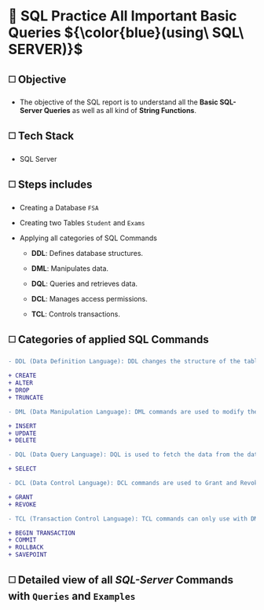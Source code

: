 # 🔳 SQL Practice All Important Basic Queries ${\color{blue}(using\ SQL\ SERVER)}$


## ◻️ Objective

- The objective of the SQL report is to understand all the **Basic SQL-Server Queries** as well as all kind of **String Functions**.

## ◻️ Tech Stack

- SQL Server

## ◻️ Steps includes

- Creating a Database `FSA`
- Creating two Tables `Student` and `Exams`
- Applying all categories of SQL Commands

   - **DDL**: Defines database structures.
 
   - **DML**: Manipulates data.
 
   - **DQL**: Queries and retrieves data.

   - **DCL**: Manages access permissions.

   - **TCL**: Controls transactions.

## ◻️ Categories of applied SQL Commands
```diff
- DDL (Data Definition Language): DDL changes the structure of the table like creating a table, deleting a table, altering a table, etc. All the command of DDL are auto-committed that means it permanently save all the changes in the database.

+ CREATE
+ ALTER
+ DROP
+ TRUNCATE

- DML (Data Manipulation Language): DML commands are used to modify the database. The command of DML is not auto-committed that means it can't permanently save all the changes in the database. They can be rollback.

+ INSERT
+ UPDATE
+ DELETE

- DQL (Data Query Language): DQL is used to fetch the data from the database. It uses only one command.

+ SELECT

- DCL (Data Control Language): DCL commands are used to Grant and Revoke (take back) authority from any database user.

+ GRANT
+ REVOKE

- TCL (Transaction Control Language): TCL commands can only use with DML commands like INSERT, DELETE and UPDATE only.

+ BEGIN TRANSACTION
+ COMMIT
+ ROLLBACK
+ SAVEPOINT
```

## ◻️ Detailed view of all *SQL-Server* Commands with `Queries` and `Examples`


